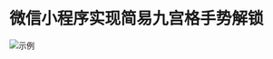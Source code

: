 # 微信小程序实现简易九宫格手势解锁

![示例]('https://raw.githubusercontent.com/f1ybird/wechat-lock-demo/master/images/1.png')
